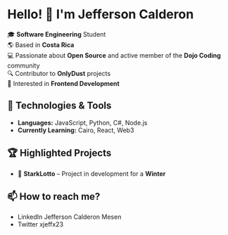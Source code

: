 # Hello! 👋 I'm Jefferson Calderon

🎓 **Software Engineering** Student  
🌎 Based in **Costa Rica**  
💻 Passionate about **Open Source** and active member of the **Dojo Coding** community  
🔍 Contributor to **OnlyDust** projects  
🎨 Interested in **Frontend Development**  

## 🚀 Technologies & Tools
- **Languages:** JavaScript, Python, C#, Node.js  
- **Currently Learning:** Cairo, React, Web3  
  

## 🏆 Highlighted Projects
- 🎲 **StarkLotto** – Project in development for a **Winter**  
 

## 📫 How to reach me?
- LinkedIn Jefferson Calderon Mesen  
- Twitter xjeffx23  
